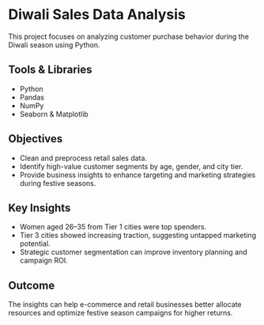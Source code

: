 # Diwali Sales Data Analysis
This project focuses on analyzing customer purchase behavior during the Diwali season using Python.

## Tools & Libraries
- Python
- Pandas
- NumPy
- Seaborn & Matplotlib

## Objectives
- Clean and preprocess retail sales data.
- Identify high-value customer segments by age, gender, and city tier.
- Provide business insights to enhance targeting and marketing strategies during festive seasons.

## Key Insights
- Women aged 26–35 from Tier 1 cities were top spenders.
- Tier 3 cities showed increasing traction, suggesting untapped marketing potential.
- Strategic customer segmentation can improve inventory planning and campaign ROI.

## Outcome
The insights can help e-commerce and retail businesses better allocate resources and optimize festive season campaigns for higher returns.
